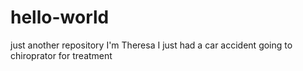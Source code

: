 # hello-world
just another repository
I'm Theresa
I just had a car accident
going to chiroprator for treatment
